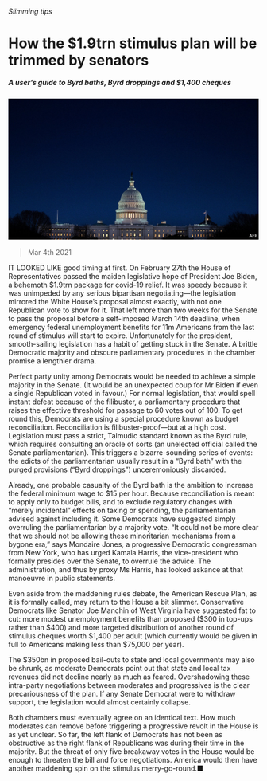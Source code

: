 ###### Slimming tips

# How the $1.9trn stimulus plan will be trimmed by senators 

##### A user’s guide to Byrd baths, Byrd droppings and $1,400 cheques 

![image](images/20210306_usp502.jpg) 

> Mar 4th 2021 


IT LOOKED LIKE good timing at first. On February 27th the House of Representatives passed the maiden legislative hope of President Joe Biden, a behemoth $1.9trn package for covid-19 relief. It was speedy because it was unimpeded by any serious bipartisan negotiating—the legislation mirrored the White House’s proposal almost exactly, with not one Republican vote to show for it. That left more than two weeks for the Senate to pass the proposal before a self-imposed March 14th deadline, when emergency federal unemployment benefits for 11m Americans from the last round of stimulus will start to expire. Unfortunately for the president, smooth-sailing legislation has a habit of getting stuck in the Senate. A brittle Democratic majority and obscure parliamentary procedures in the chamber promise a lengthier drama.


Perfect party unity among Democrats would be needed to achieve a simple majority in the Senate. (It would be an unexpected coup for Mr Biden if even a single Republican voted in favour.) For normal legislation, that would spell instant defeat because of the filibuster, a parliamentary procedure that raises the effective threshold for passage to 60 votes out of 100. To get round this, Democrats are using a special procedure known as budget reconciliation. Reconciliation is filibuster-proof—but at a high cost. Legislation must pass a strict, Talmudic standard known as the Byrd rule, which requires consulting an oracle of sorts (an unelected official called the Senate parliamentarian). This triggers a bizarre-sounding series of events: the edicts of the parliamentarian usually result in a “Byrd bath” with the purged provisions (“Byrd droppings”) unceremoniously discarded.



Already, one probable casualty of the Byrd bath is the ambition to increase the federal minimum wage to $15 per hour. Because reconciliation is meant to apply only to budget bills, and to exclude regulatory changes with “merely incidental” effects on taxing or spending, the parliamentarian advised against including it. Some Democrats have suggested simply overruling the parliamentarian by a majority vote. “It could not be more clear that we should not be allowing these minoritarian mechanisms from a bygone era,” says Mondaire Jones, a progressive Democratic congressman from New York, who has urged Kamala Harris, the vice-president who formally presides over the Senate, to overrule the advice. The administration, and thus by proxy Ms Harris, has looked askance at that manoeuvre in public statements.


Even aside from the maddening rules debate, the American Rescue Plan, as it is formally called, may return to the House a bit slimmer. Conservative Democrats like Senator Joe Manchin of West Virginia have suggested fat to cut: more modest unemployment benefits than proposed ($300 in top-ups rather than $400) and more targeted distribution of another round of stimulus cheques worth $1,400 per adult (which currently would be given in full to Americans making less than $75,000 per year).


The $350bn in proposed bail-outs to state and local governments may also be shrunk, as moderate Democrats point out that state and local tax revenues did not decline nearly as much as feared. Overshadowing these intra-party negotiations between moderates and progressives is the clear precariousness of the plan. If any Senate Democrat were to withdraw support, the legislation would almost certainly collapse.


Both chambers must eventually agree on an identical text. How much moderates can remove before triggering a progressive revolt in the House is as yet unclear. So far, the left flank of Democrats has not been as obstructive as the right flank of Republicans was during their time in the majority. But the threat of only five breakaway votes in the House would be enough to threaten the bill and force negotiations. America would then have another maddening spin on the stimulus merry-go-round.■


